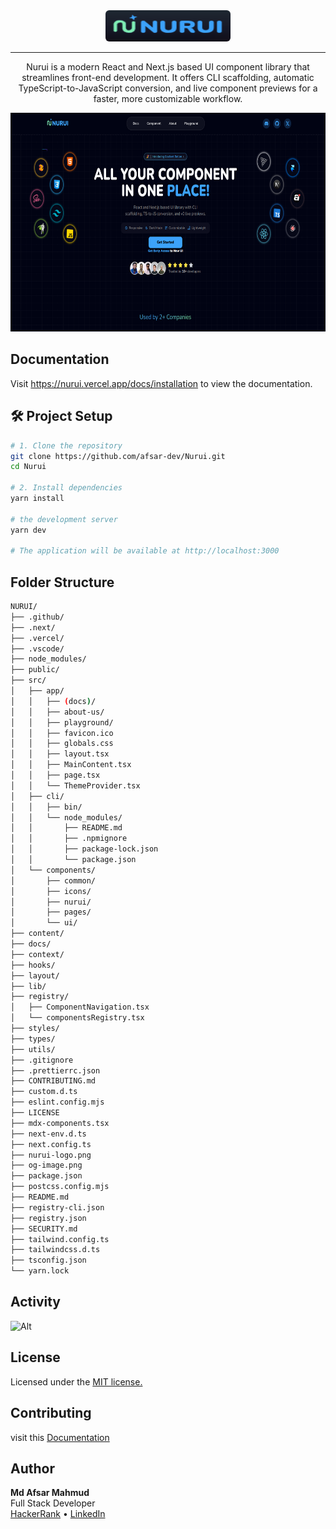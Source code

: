 <div align="center">
  <img
    src="nurui-logo.png"
    alt="Nurui Logo"
    width="200"
    height="50"
    style="
        border-radius: 6px;
        object-fit: fill;
      "
  />
</div>

---

<p align="center">Nurui is a modern React and Next.js based UI component library that streamlines front-end development. It offers CLI scaffolding, automatic TypeScript-to-JavaScript conversion, and live component previews for a faster, more customizable workflow.</p>

<img src="og-image.png" alt="Libra – Minimal Library Management System" width="100%" height="350"/>

## Documentation

Visit https://nurui.vercel.app/docs/installation to view the documentation.

## 🛠️ Project Setup

```bash
# 1. Clone the repository
git clone https://github.com/afsar-dev/Nurui.git
cd Nurui

# 2. Install dependencies
yarn install

# the development server
yarn dev

# The application will be available at http://localhost:3000
```

## Folder Structure

```sh
NURUI/
├── .github/                                                                                # GitHub workflows and templates
├── .next/                                                                                  # Next.js build output and cache
├── .vercel/                                                                                # Vercel deployment configuration
├── .vscode/                                                                                # VS Code workspace settings
├── node_modules/                                                                           # Project dependencies
├── public/                                                                                 # Static public assets
├── src/                                                                                    # Source code
│   ├── app/                                                                                # Next.js App Router pages and layouts
│   │   ├── (docs)/                                                                         # Route group for documentation pages
│   │   ├── about-us/                                                                       # About us page
│   │   ├── playground/                                                                     # Interactive playground for components
│   │   ├── favicon.ico                                                                     # Site favicon
│   │   ├── globals.css
│   │   ├── layout.tsx
│   │   ├── MainContent.tsx
│   │   ├── page.tsx
│   │   └── ThemeProvider.tsx
│   ├── cli/
│   │   ├── bin/
│   │   └── node_modules/
│   │       ├── README.md
│   │       ├── .npmignore
│   │       ├── package-lock.json
│   │       └── package.json
│   └── components/
│       ├── common/
│       ├── icons/
│       ├── nurui/
│       ├── pages/
│       └── ui/
├── content/
├── docs/
├── context/
├── hooks/
├── layout/
├── lib/
├── registry/
│   ├── ComponentNavigation.tsx
│   └── componentsRegistry.tsx
├── styles/
├── types/
├── utils/
├── .gitignore
├── .prettierrc.json
├── CONTRIBUTING.md
├── custom.d.ts
├── eslint.config.mjs
├── LICENSE
├── mdx-components.tsx
├── next-env.d.ts
├── next.config.ts
├── nurui-logo.png
├── og-image.png
├── package.json
├── postcss.config.mjs
├── README.md
├── registry-cli.json
├── registry.json
├── SECURITY.md
├── tailwind.config.ts
├── tailwindcss.d.ts
├── tsconfig.json
└── yarn.lock
```

## Activity

![Alt](https://repobeats.axiom.co/api/embed/35271c3244e24efbae34731d1ee21d0988f8fc0e.svg "Repobeats analytics image")

## License

Licensed under the [MIT license.](https://github.com/karthikmudunuri/eldoraui/blob/main/LICENSE)

## Contributing

visit this [Documentation](https://github.com/karthikmudunuri/eldoraui/blob/main/CONTRIBUTING.md)

## Author

**Md Afsar Mahmud**  
Full Stack Developer  
[HackerRank](https://www.hackerrank.com/profile/mdafsar) •
[LinkedIn](https://www.linkedin.com/in/md-afsar-mahmud)
